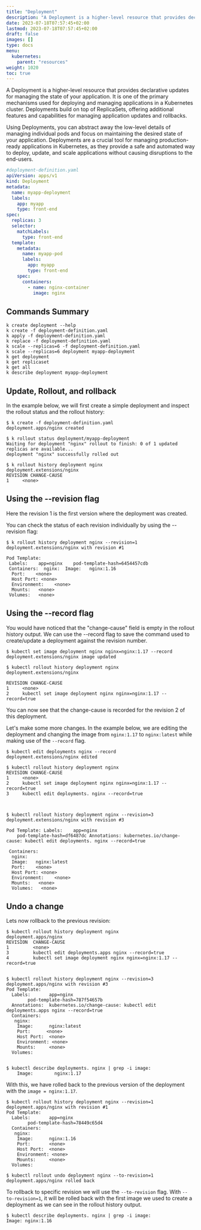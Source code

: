 ```yaml
---
title: "Deployment"
description: "A Deployment is a higher-level resource that provides declarative updates for managing the state of your application."
date: 2023-07-18T07:57:45+02:00
lastmod: 2023-07-18T07:57:45+02:00
draft: false
images: []
type: docs
menu:
  kubernetes:
    parent: "resources"
weight: 1020
toc: true
---
```

A Deployment is a higher-level resource that provides declarative updates for managing the state of your application. It is one of the primary mechanisms used for deploying and managing applications in a Kubernetes cluster. Deployments build on top of ReplicaSets, offering additional features and capabilities for managing application updates and rollbacks.

Using Deployments, you can abstract away the low-level details of managing individual pods and focus on maintaining the desired state of your application. Deployments are a crucial tool for managing production-ready applications in Kubernetes, as they provide a safe and automated way to deploy, update, and scale applications without causing disruptions to the end-users.
```yaml
#deployment-definition.yaml
apiVersion: apps/v1
kind: Deployment
metadata:
  name: myapp-deployment
  labels:
    app: myapp
    type: front-end
spec:
  replicas: 3
  selector:
    matchLabels:
      type: front-end
  template:
    metadata:
      name: myapp-pod
      labels:
        app: myapp
        type: front-end
    spec:
      containers:
        - name: nginx-container
          image: nginx
```

## Commands Summary
```shell
k create deployment --help
k create -f deployment-definition.yaml
k apply -f deployment-definition.yaml
k replace -f deployment-definition.yaml
k scale --replicas=6 -f deployment-definition.yaml
k scale --replicas=6 deployment myapp-deployment
k get deployment
k get replicaset
k get all
k describe deployment myapp-deployment
```


## Update, Rollout, and rollback
In the example below, we will first create a simple deployment and inspect the rollout status and the rollout history:
```shell
$ k create -f deployment-definition.yaml
deployment.apps/nginx created

$ k rollout status deployment/myapp-deployment
Waiting for deployment "nginx" rollout to finish: 0 of 1 updated replicas are available...
deployment "nginx" successfully rolled out

$ k rollout history deployment nginx
deployment.extensions/nginx
REVISION CHANGE-CAUSE
1     <none>
```

## Using the --revision flag
Here the revision 1 is the first version where the deployment was created.

You can check the status of each revision individually by using the --revision flag:

```shell
$ k rollout history deployment nginx --revision=1
deployment.extensions/nginx with revision #1
 
Pod Template:
 Labels:    app=nginx    pod-template-hash=6454457cdb
 Containers:  nginx:  Image:   nginx:1.16
  Port:    <none>
  Host Port: <none>
  Environment:    <none>
  Mounts:   <none>
 Volumes:   <none>
```

## Using the --record flag
You would have noticed that the "change-cause" field is empty in the rollout history output. We can use the --record flag to save the command used to create/update a deployment against the revision number.

```shell
$ kubectl set image deployment nginx nginx=nginx:1.17 --record
deployment.extensions/nginx image updated

$ kubectl rollout history deployment nginx
deployment.extensions/nginx
 
REVISION CHANGE-CAUSE
1     <none>
2     kubectl set image deployment nginx nginx=nginx:1.17 --record=true
```
You can now see that the change-cause is recorded for the revision 2 of this deployment.

Let's make some more changes. In the example below, we are editing the deployment and changing the image from `nginx:1.17` to `nginx:latest` while making use of the `--record` flag.

```shell
$ kubectl edit deployments nginx --record
deployment.extensions/nginx edited
 
$ kubectl rollout history deployment nginx
REVISION CHANGE-CAUSE
1     <none>
2     kubectl set image deployment nginx nginx=nginx:1.17 --record=true
3     kubectl edit deployments. nginx --record=true
 
 
 
$ kubectl rollout history deployment nginx --revision=3
deployment.extensions/nginx with revision #3
 
Pod Template: Labels:    app=nginx
    pod-template-hash=df6487dc Annotations: kubernetes.io/change-cause: kubectl edit deployments. nginx --record=true
 
 Containers:
  nginx:
  Image:   nginx:latest
  Port:    <none>
  Host Port: <none>
  Environment:    <none>
  Mounts:   <none>
  Volumes:   <none>
```

## Undo a change
Lets now rollback to the previous revision:

```shell
$ kubectl rollout history deployment nginx
deployment.apps/nginx 
REVISION  CHANGE-CAUSE
1         <none>
3         kubectl edit deployments.apps nginx --record=true
4         kubectl set image deployment nginx nginx=nginx:1.17 --record=true
 

$ kubectl rollout history deployment nginx --revision=3
deployment.apps/nginx with revision #3
Pod Template:
  Labels:       app=nginx
        pod-template-hash=787f54657b
  Annotations:  kubernetes.io/change-cause: kubectl edit deployments.apps nginx --record=true
  Containers:
   nginx:
    Image:      nginx:latest
    Port:      <none> 
    Host Port:  <none>
    Environment: <none>       
    Mounts:     <none>
  Volumes:      


$ kubectl describe deployments. nginx | grep -i image:
    Image:        nginx:1.17
```
With this, we have rolled back to the previous version of the deployment with the `image = nginx:1.17`.

```shell
$ kubectl rollout history deployment nginx --revision=1
deployment.apps/nginx with revision #1
Pod Template:
  Labels:       app=nginx
        pod-template-hash=78449c65d4
  Containers:
   nginx:
    Image:      nginx:1.16
    Port:       <none> 
    Host Port:  <none>
    Environment: <none>     
    Mounts:     <none>
  Volumes:      
 
$ kubectl rollout undo deployment nginx --to-revision=1
deployment.apps/nginx rolled back
```

To rollback to specific revision we will use the `--to-revision` flag.
With `--to-revision=1`, it will be rolled back with the first image we used to create a deployment as we can see in the rollout history output.

```shell
$ kubectl describe deployments. nginx | grep -i image:
Image: nginx:1.16
```